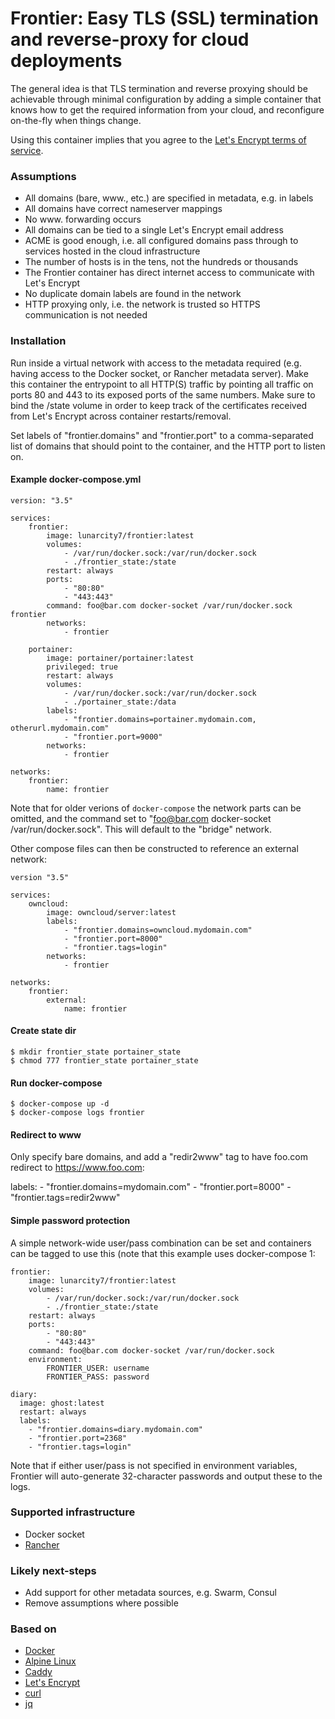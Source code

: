 # Frontier: Easy TLS (SSL) termination and reverse-proxy for cloud deployments

The general idea is that TLS termination and reverse proxying should be
achievable through minimal configuration by adding a simple container that knows
how to get the required information from your cloud, and reconfigure on-the-fly
when things change.

Using this container implies that you agree to the [Let's Encrypt terms of
service](https://community.letsencrypt.org/tos).

### Assumptions
- All domains (bare, www., etc.) are specified in metadata, e.g. in labels
- All domains have correct nameserver mappings
- No www. forwarding occurs
- All domains can be tied to a single Let's Encrypt email address
- ACME is good enough, i.e. all configured domains pass through to services
  hosted in the cloud infrastructure
- The number of hosts is in the tens, not the hundreds or thousands
- The Frontier container has direct internet access to communicate with Let's
  Encrypt
- No duplicate domain labels are found in the network
- HTTP proxying only, i.e. the network is trusted so HTTPS communication is not
  needed


### Installation

Run inside a virtual network with access to the metadata required (e.g. having
access to the Docker socket, or Rancher metadata server). Make this container
the entrypoint to all HTTP(S) traffic by pointing all traffic on ports 80 and
443 to its exposed ports of the same numbers. Make sure to bind the /state
volume in order to keep track of the certificates received from Let's Encrypt
across container restarts/removal.

Set labels of "frontier.domains" and "frontier.port" to a comma-separated list
of domains that should point to the container, and the HTTP port to listen on.

#### Example docker-compose.yml

    version: "3.5"

    services:
        frontier:
            image: lunarcity7/frontier:latest
            volumes:
                - /var/run/docker.sock:/var/run/docker.sock
                - ./frontier_state:/state
            restart: always
            ports:
                - "80:80"
                - "443:443"
            command: foo@bar.com docker-socket /var/run/docker.sock frontier
            networks:
                - frontier

        portainer:
            image: portainer/portainer:latest
            privileged: true
            restart: always
            volumes:
                - /var/run/docker.sock:/var/run/docker.sock
                - ./portainer_state:/data
            labels:
                - "frontier.domains=portainer.mydomain.com, otherurl.mydomain.com"
                - "frontier.port=9000"
            networks:
                - frontier

    networks:
        frontier:
            name: frontier

Note that for older verions of `docker-compose` the network parts can be
omitted, and the command set to "foo@bar.com docker-socket
/var/run/docker.sock". This will default to the "bridge" network.

Other compose files can then be constructed to reference an external network:

    version "3.5"

    services:
        owncloud:
            image: owncloud/server:latest
            labels:
                - "frontier.domains=owncloud.mydomain.com"
                - "frontier.port=8000"
                - "frontier.tags=login"
            networks:
                - frontier

    networks:
        frontier:
            external:
                name: frontier

#### Create state dir

    $ mkdir frontier_state portainer_state
    $ chmod 777 frontier_state portainer_state


#### Run docker-compose

    $ docker-compose up -d
    $ docker-compose logs frontier


#### Redirect to www

Only specify bare domains, and add a "redir2www" tag to have foo.com redirect
to https://www.foo.com:

  labels:
    - "frontier.domains=mydomain.com"
    - "frontier.port=8000"
    - "frontier.tags=redir2www"


#### Simple password protection

A simple network-wide user/pass combination can be set and containers can be
tagged to use this (note that this example uses docker-compose 1:

    frontier:
        image: lunarcity7/frontier:latest
        volumes:
            - /var/run/docker.sock:/var/run/docker.sock
            - ./frontier_state:/state
        restart: always
        ports:
            - "80:80"
            - "443:443"
        command: foo@bar.com docker-socket /var/run/docker.sock
        environment:
            FRONTIER_USER: username
            FRONTIER_PASS: password

    diary:
      image: ghost:latest
      restart: always
      labels:
        - "frontier.domains=diary.mydomain.com"
        - "frontier.port=2368"
        - "frontier.tags=login"

Note that if either user/pass is not specified in environment variables,
Frontier will auto-generate 32-character passwords and output these to the logs.


### Supported infrastructure
- Docker socket
- [Rancher](http://rancher.com/)


### Likely next-steps
- Add support for other metadata sources, e.g. Swarm, Consul
- Remove assumptions where possible


### Based on
- [Docker](https://www.docker.com/)
- [Alpine Linux](https://alpinelinux.org/)
- [Caddy](https://caddyserver.com/)
- [Let's Encrypt](https://letsencrypt.org/)
- [curl](https://curl.haxx.se/)
- [jq](https://stedolan.github.io/jq/)
